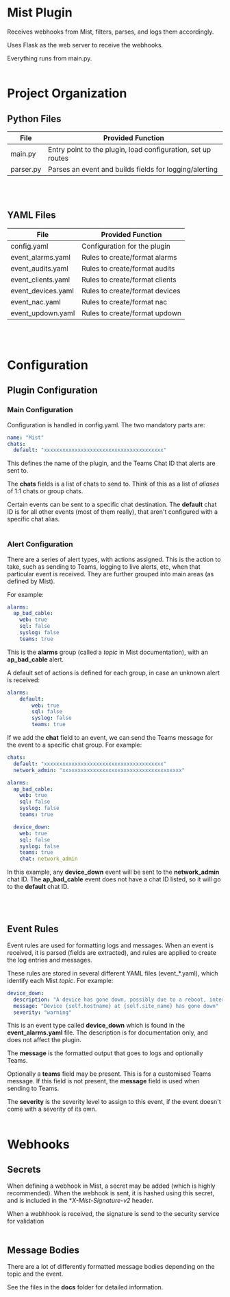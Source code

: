 # Mist Plugin

Receives webhooks from Mist, filters, parses, and logs them accordingly.

Uses Flask as the web server to receive the webhooks.

Everything runs from main.py.
</br></br>


# Project Organization
## Python Files

| File             | Provided Function                                             |
| ---------------- | ------------------------------------------------------------- |
| main.py          | Entry point to the plugin, load configuration, set up routes  |
| parser.py        | Parses an event and builds fields for logging/alerting        |
</br></br>


## YAML Files

| File               | Provided Function                           |
| ------------------ | ------------------------------------------- |
| config.yaml        | Configuration for the plugin                |
| event_alarms.yaml  | Rules to create/format alarms               |
| event_audits.yaml  | Rules to create/format audits               |
| event_clients.yaml | Rules to create/format clients              |
| event_devices.yaml | Rules to create/format devices              |
| event_nac.yaml     | Rules to create/format nac                  |
| event_updown.yaml  | Rules to create/format updown               |
</br></br>


# Configuration

## Plugin Configuration
### Main Configuration
Configuration is handled in config.yaml. The two mandatory parts are:

```yaml
name: "Mist"
chats:
  default: "xxxxxxxxxxxxxxxxxxxxxxxxxxxxxxxxxxxxxxx"
```

This defines the name of the plugin, and the Teams Chat ID that alerts are sent to.

The **chats** fields is a list of chats to send to. Think of this as a list of _aliases_ of 1:1 chats or group chats.

Certain events can be sent to a specific chat destination. The **default** chat ID is for all other events (most of them really), that aren't configured with a specific chat alias.
</br></br>


### Alert Configuration

There are a series of alert types, with actions assigned. This is the action to take, such as sending to Teams, logging to live alerts, etc, when that particular event is received. They are further grouped into main areas (as defined by Mist).

For example:

```yaml
alarms:
  ap_bad_cable:
    web: true
    sql: false
    syslog: false
    teams: true
```

This is the **alarms** group (called a _topic_ in Mist documentation), with an **ap_bad_cable** alert.

A default set of actions is defined for each group, in case an unknown alert is received:

```yaml
alarms:
    default:
        web: true
        sql: false
        syslog: false
        teams: true
```

If we add the **chat** field to an event, we can send the Teams message for the event to a specific chat group. For example:

```yaml
chats:
  default: "xxxxxxxxxxxxxxxxxxxxxxxxxxxxxxxxxxxxxxx"
  network_admin: "xxxxxxxxxxxxxxxxxxxxxxxxxxxxxxxxxxxxxxx"

alarms:
  ap_bad_cable:
    web: true
    sql: false
    syslog: false
    teams: true

  device_down:
    web: true
    sql: false
    syslog: false
    teams: true
    chat: network_admin
```

In this example, any **device_down** event will be sent to the **network_admin** chat ID. The **ap_bad_cable** event does not have a chat ID listed, so it will go to the **default** chat ID.


</br></br>


## Event Rules

Event rules are used for formatting logs and messages. When an event is received, it is parsed (fields are extracted), and rules are applied to create the log entries and messages.

These rules are stored in several different YAML files (event_*.yaml), which identify each Mist _topic_. For example:

```yaml
device_down:
  description: "A device has gone down, possibly due to a reboot, internet outage, or upstream failure"
  message: "Device {self.hostname} at {self.site_name} has gone down"
  severity: "warning"
```

This is an event type called **device_down** which is found in the **event_alarms.yaml** file. The description is for documentation only, and does not affect the plugin.

The **message** is the formatted output that goes to logs and optionally Teams.

Optionally a **teams** field may be present. This is for a customised Teams message. If this field is not present, the **message** field is used when sending to Teams.

The **severity** is the severity level to assign to this event, if the event doesn't come with a severity of its own.
</br></br>


# Webhooks
## Secrets

When defining a webhook in Mist, a secret may be added (which is highly recommended). When the webhook is sent, it is hashed using this secret, and is included in the **X-Mist-Signature-v2* header.

When a webhhook is received, the signature is send to the security service for validation
</br></br>


## Message Bodies

There are a lot of differently formatted message bodies depending on the topic and the event.

See the files in the **docs** folder for detailed information.
